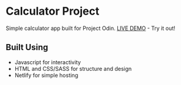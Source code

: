 # Calculator Project
Simple calculator app built for Project Odin.
[LIVE DEMO](https://tender-haibt-cec4a0.netlify.app/) - Try it out!

## Built Using
 - Javascript for interactivity
 - HTML and CSS/SASS for structure and design
 - Netlify for simple hosting
